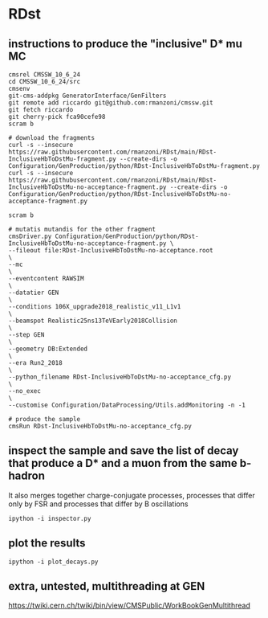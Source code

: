 # RDst

## instructions to produce the "inclusive" D* mu MC

```
cmsrel CMSSW_10_6_24
cd CMSSW_10_6_24/src
cmsenv
git-cms-addpkg GeneratorInterface/GenFilters
git remote add riccardo git@github.com:rmanzoni/cmssw.git
git fetch riccardo
git cherry-pick fca90cefe98
scram b

# download the fragments
curl -s --insecure https://raw.githubusercontent.com/rmanzoni/RDst/main/RDst-InclusiveHbToDstMu-fragment.py --create-dirs -o Configuration/GenProduction/python/RDst-InclusiveHbToDstMu-fragment.py
curl -s --insecure https://raw.githubusercontent.com/rmanzoni/RDst/main/RDst-InclusiveHbToDstMu-no-acceptance-fragment.py --create-dirs -o Configuration/GenProduction/python/RDst-InclusiveHbToDstMu-no-acceptance-fragment.py

scram b

# mutatis mutandis for the other fragment
cmsDriver.py Configuration/GenProduction/python/RDst-InclusiveHbToDstMu-no-acceptance-fragment.py \
--fileout file:RDst-InclusiveHbToDstMu-no-acceptance.root                                         \
--mc                                                                                              \
--eventcontent RAWSIM                                                                             \
--datatier GEN                                                                                    \
--conditions 106X_upgrade2018_realistic_v11_L1v1                                                  \
--beamspot Realistic25ns13TeVEarly2018Collision                                                   \
--step GEN                                                                                        \
--geometry DB:Extended                                                                            \
--era Run2_2018                                                                                   \
--python_filename RDst-InclusiveHbToDstMu-no-acceptance_cfg.py                                    \
--no_exec                                                                                         \
--customise Configuration/DataProcessing/Utils.addMonitoring -n -1

# produce the sample
cmsRun RDst-InclusiveHbToDstMu-no-acceptance_cfg.py
```

## inspect the sample and save the list of decay that produce a D* and a muon from the same b-hadron
It also merges together charge-conjugate processes, processes that differ only by FSR and processes that differ by B oscillations

```
ipython -i inspector.py
```

## plot the results
```
ipython -i plot_decays.py
```

## extra, untested, multithreading at GEN
https://twiki.cern.ch/twiki/bin/view/CMSPublic/WorkBookGenMultithread


